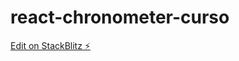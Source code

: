 # react-chronometer-curso

[Edit on StackBlitz ⚡️](https://stackblitz.com/edit/react-chronometer-curso)